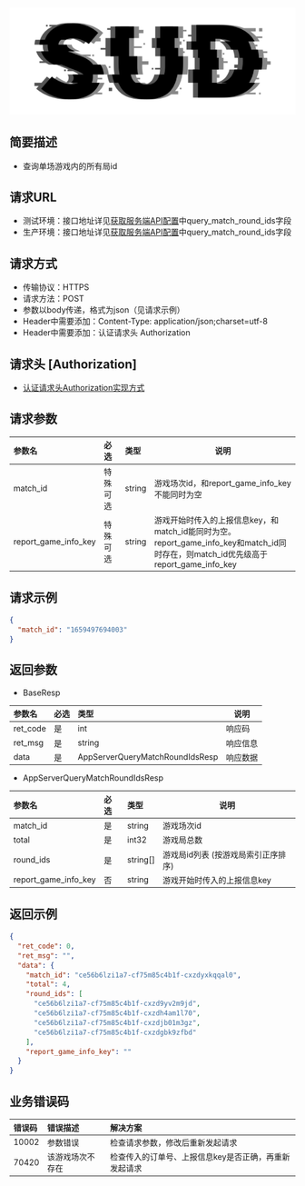 #

![SUD](../../Resource/logo.png)

## 简要描述

- 查询单场游戏内的所有局id

## 请求URL

- 测试环境：接口地址详见[获取服务端API配置](ObtainServerEndAPIConfigurations.md)中query_match_round_ids字段
- 生产环境：接口地址详见[获取服务端API配置](ObtainServerEndAPIConfigurations.md)中query_match_round_ids字段

## 请求方式

- 传输协议：HTTPS
- 请求方法：POST
- 参数以body传递，格式为json（见请求示例）
- Header中需要添加：Content-Type: application/json;charset=utf-8
- Header中需要添加：认证请求头 Authorization

## 请求头 [Authorization]

- [认证请求头Authorization实现方式](AuthorizationDescription.md)

## 请求参数

| 参数名                  | 必选   | 类型     | 说明                                                                                                      |
|:---------------------|:-----|:-------|---------------------------------------------------------------------------------------------------------|
| match_id             | 特殊可选 | string | 游戏场次id，和report_game_info_key不能同时为空                                                                      |
| report_game_info_key | 特殊可选 | string | 游戏开始时传入的上报信息key，和match_id能同时为空。<br>report_game_info_key和match_id同时存在，则match_id优先级高于report_game_info_key |

## 请求示例

```json
{
  "match_id": "1659497694003"
}
```

## 返回参数

- BaseResp

| 参数名      | 必选  | 类型                              | 说明   |
|:---------|:----|:--------------------------------|------|
| ret_code | 是   | int                             | 响应码  |
| ret_msg  | 是   | string                          | 响应信息 |
| data     | 是   | AppServerQueryMatchRoundIdsResp | 响应数据 |

- AppServerQueryMatchRoundIdsResp

| 参数名                  | 必选  | 类型       | 说明                   |
|:---------------------|:----|:---------|----------------------|
| match_id             | 是   | string   | 游戏场次id               |ce56b6lzi1a7
| total                | 是   | int32    | 游戏局总数                |10
| round_ids            | 是   | string[] | 游戏局id列表 (按游戏局索引正序排序) |<br>
| report_game_info_key | 否   | string   | 游戏开始时传入的上报信息key      |<br>


## 返回示例

```json
{
  "ret_code": 0,
  "ret_msg": "",
  "data": {
    "match_id": "ce56b6lzi1a7-cf75m85c4b1f-cxzdyxkqqal0",
    "total": 4,
    "round_ids": [
      "ce56b6lzi1a7-cf75m85c4b1f-cxzd9yv2m9jd",
      "ce56b6lzi1a7-cf75m85c4b1f-cxzdh4am1l70",
      "ce56b6lzi1a7-cf75m85c4b1f-cxzdjb01m3gz",
      "ce56b6lzi1a7-cf75m85c4b1f-cxzdgbk9zfbd"
    ],
    "report_game_info_key": ""
  }
}
```

## 业务错误码

| 错误码   | 错误描述     | 解决方案                         |
|:------|:---------|:-----------------------------|
| 10002 | 参数错误     | 检查请求参数，修改后重新发起请求             |
| 70420 | 该游戏场次不存在 | 检查传入的订单号、上报信息key是否正确，再重新发起请求 |
